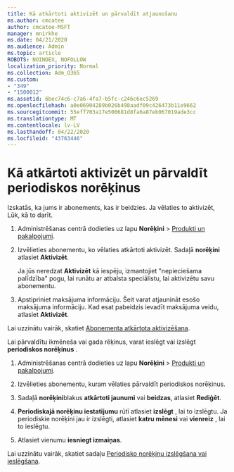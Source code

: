 ```yaml
---
title: Kā atkārtoti aktivizēt un pārvaldīt atjaunošanu
ms.author: cmcatee
author: cmcatee-MSFT
manager: mnirkhe
ms.date: 04/21/2020
ms.audience: Admin
ms.topic: article
ROBOTS: NOINDEX, NOFOLLOW
localization_priority: Normal
ms.collection: Adm_O365
ms.custom:
- "349"
- "1500012"
ms.assetid: 6bec74c6-c7a6-4fa7-b5fc-c246c6ec5269
ms.openlocfilehash: a0e06904289b026b498aadf09c426473b11e9662
ms.sourcegitcommit: 55eff703a17e500681d8fa6a87eb067019ade3cc
ms.translationtype: MT
ms.contentlocale: lv-LV
ms.lasthandoff: 04/22/2020
ms.locfileid: "43763446"
---
```

# <a name="how-to-reactivate-and-manage-recurring-billing"></a>Kā atkārtoti aktivizēt un pārvaldīt periodiskos norēķinus

Izskatās, ka jums ir abonements, kas ir beidzies. Ja vēlaties to aktivizēt, Lūk, kā to darīt.
  
1. Administrēšanas centrā dodieties uz lapu **Norēķini** \> [Produkti un pakalpojumi](https://go.microsoft.com/fwlink/p/?linkid=842054).

2. Izvēlieties abonementu, ko vēlaties atkārtoti aktivizēt. Sadaļā **norēķini** atlasiet **Aktivizēt**.

    Ja jūs neredzat **Aktivizēt** kā iespēju, izmantojiet "nepieciešama palīdzība" pogu, lai runātu ar atbalsta speciālistu, lai aktivizētu savu abonementu.

3. Apstipriniet maksājuma informāciju. Šeit varat atjaunināt esošo maksājuma informāciju. Kad esat pabeidzis ievadīt maksājuma veidu, atlasiet **Aktivizēt**.

Lai uzzinātu vairāk, skatiet [Abonementa atkārtota aktivizēšana](https://docs.microsoft.com//office365/admin/subscriptions-and-billing/reactivate-your-subscription). 

Lai pārvaldītu ikmēneša vai gada rēķinus, varat ieslēgt vai izslēgt **periodiskos norēķinus** .
  
1. Administrēšanas centrā dodieties uz lapu **Norēķini** \> [Produkti un pakalpojumi](https://go.microsoft.com/fwlink/p/?linkid=842054).

2. Izvēlieties abonementu, kuram vēlaties pārvaldīt periodiskos norēķinus.

3. Sadaļā **norēķini**blakus **atkārtoti jaunumi** vai **beidzas**, atlasiet **Rediģēt**.

4. **Periodiskajā norēķinu iestatījumu** rūtī atlasiet **izslēgt** , lai to izslēgtu. Ja periodiskie norēķini jau ir izslēgti, atlasiet **katru mēnesi** vai **vienreiz** , lai to ieslēgtu.

5. Atlasiet vienumu **iesniegt izmaiņas**.

Lai uzzinātu vairāk, skatiet sadaļu [Periodisko norēķinu izslēgšana vai ieslēgšana](https://docs.microsoft.com/office365/admin/subscriptions-and-billing/renew-your-subscription#turn-recurring-billing-off-or-on).